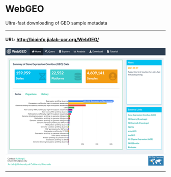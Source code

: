 # WebGEO
Ultra-fast downloading of GEO sample metadata

---

#### URL: http://bioinfo.jialab-ucr.org/WebGEO/

![](https://github.com/rli012/WebGEO/blob/main/www/img/WebGEO.png)

---

